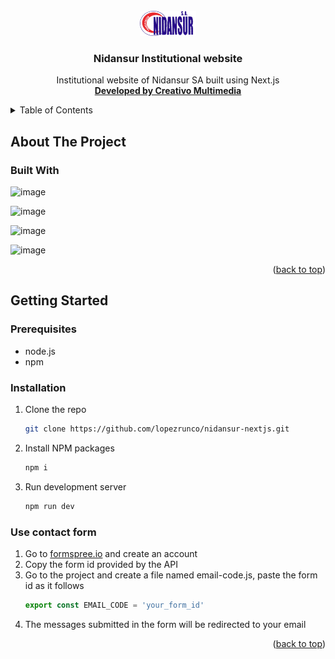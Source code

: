 <div id="top"></div>

<!-- PROJECT LOGO -->
<br />
<div align="center">
  <a href="https://github.com/lopezrunco/nidansur-nextjs">
    <img src="logo.png" alt="Logo" width="auto" height="40">
  </a>

<h3 align="center">Nidansur Institutional website</h3>

  <p align="center">
    Institutional website of Nidansur SA built using Next.js
    <br />
    <a href="http://creativo.com.uy/"><strong>Developed by Creativo Multimedia</strong></a>
  </p>
</div>



<!-- TABLE OF CONTENTS -->
<details>
  <summary>Table of Contents</summary>
  <ol>
    <li>
      <a href="#about-the-project">About The Project</a>
      <ul>
        <li><a href="#built-with">Built With</a></li>
      </ul>
    </li>
    <li>
      <a href="#getting-started">Getting Started</a>
      <ul>
        <li><a href="#prerequisites">Prerequisites</a></li>
        <li><a href="#installation">Installation</a></li>
        <li><a href="#use-contact-form">Use contact form</a></li>
      </ul>
    </li>
  </ol>
</details>



<!-- ABOUT THE PROJECT -->
## About The Project

### Built With

![image](https://img.shields.io/badge/next.js-000000?style=for-the-badge&logo=nextdotjs&logoColor=white)

![image](https://img.shields.io/badge/React-20232A?style=for-the-badge&logo=react&logoColor=61DAFB)

![image](https://img.shields.io/badge/Bootstrap-563D7C?style=for-the-badge&logo=bootstrap&logoColor=white)

![image](https://img.shields.io/badge/Font_Awesome-339AF0?style=for-the-badge&logo=fontawesome&logoColor=white)

<p align="right">(<a href="#top">back to top</a>)</p>



<!-- GETTING STARTED -->
## Getting Started

### Prerequisites

* node.js
* npm

### Installation

1. Clone the repo
   ```sh
   git clone https://github.com/lopezrunco/nidansur-nextjs.git
   ```
2. Install NPM packages
   ```sh
   npm i
   ```
3. Run development server
    ```sh
    npm run dev
    ```

### Use contact form

1. Go to <a href='https://formspree.io/' target='_blank'>formspree.io</a> and create an account
2. Copy the form id provided by the API
3. Go to the project and create a file named email-code.js, paste the form id as it follows
    ```js
    export const EMAIL_CODE = 'your_form_id'
    ```
4. The messages submitted in the form will be redirected to your email

<p align="right">(<a href="#top">back to top</a>)</p>

